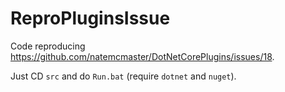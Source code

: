 # ReproPluginsIssue

Code reproducing https://github.com/natemcmaster/DotNetCorePlugins/issues/18.

Just CD `src` and do `Run.bat` (require `dotnet` and `nuget`).
